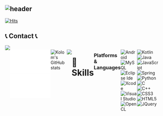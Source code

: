 

![header](https://capsule-render.vercel.app/api?type=waving&color=timeGradient&text=Welcome%20to%20Kolom's%20GitHub%20👋%200&animation=twinkling&fontSize=35&fontAlignY=40&fontAlign=70&height=250)
---


[![Hits](https://hits.seeyoufarm.com/api/count/incr/badge.svg?url=https%3A%2F%2Fgithub.com%2Fkolom1234&count_bg=%234B7FFF&title_bg=%232900AE&icon=&icon_color=%23E7E7E7&title=hits&edge_flat=false)](https://hits.seeyoufarm.com)

## 📞 Contact 📞
<div style="display:flex; flex-direction:row;">
    <a href="mailto:kolom1357@gmail.com">
        <img src="https://img.shields.io/badge/Gmail-EA4335?style=for-the-badge&logo=Gmail&logoColor=white"> 
    </a>

##
![Overview](https://raw.githubusercontent.com/kolom1234/github-stats-transparent/output/generated/overview.svg)
![Languages](https://raw.githubusercontent.com/kolom1234/github-stats-transparent/output/generated/languages.svg)
##
![Kolom's GitHub stats](https://github-readme-stats.vercel.app/api?username=kolom1234&show_icons=true&theme=tokyonight)
##
![](https://github-profile-summary-cards.vercel.app/api/cards/profile-details?username=kolom1234&theme=tokyonight)



<!--![](http://github-profile-summary-cards.vercel.app/api/cards/repos-per-language?username=kolom1234&theme=tokyonight)
[![Top Langs](https://github-readme-stats.vercel.app/api/top-langs/?username=kolom1234&layout=compact&theme=dark&count_private=true&token=GH_STATS_TOKEN)]
[![GitHub Streak](https://streak-stats.demolab.com/?user=kolom1234&theme=tokyonight)](https://git.io/streak-stats)-->
  
# 💪Skills
### Platforms & Languages
![Android](https://img.shields.io/badge/Android-3DDC84.svg?&style=for-the-badge&logo=Android&logoColor=white)
![MySQL](https://img.shields.io/badge/MySQL-4479A1.svg?&style=for-the-badge&logo=MySQL&logoColor=white)
![Eclipse Ide](https://img.shields.io/badge/Eclipse%20IDE-2C2255?style=for-the-badge&logo=eclipseide&logoColor=white)
![Xcode](https://img.shields.io/badge/Xcode-007ACC?style=for-the-badge&logo=Xcode&logoColor=white)
![Visual Studio](https://img.shields.io/badge/Visual%20Studio-007ACC?style=for-the-badge&logo=visualstudio&logoColor=white)
![OpenCL](https://img.shields.io/badge/OpenCL-4479A1.svg?&style=for-the-badge&logo=OpenCL&logoColor=white)

![Kotlin](https://img.shields.io/badge/Kotlin-7F52FF?style=for-the-badge&logo=Kotlin&logoColor=white)
![Java](https://img.shields.io/badge/Java-007396.svg?&style=for-the-badge&logo=Java&logoColor=white)
![JavaScript](https://img.shields.io/badge/JavaScript-F7DF1E.svg?&style=for-the-badge&logo=JavaScript&logoColor=white)
![Spring](https://img.shields.io/badge/Spring-6DB33F.svg?&style=for-the-badge&logo=Spring&logoColor=white)
![Python](https://img.shields.io/badge/Python-3776AB.svg?&style=for-the-badge&logo=Python&logoColor=white)
![C](https://img.shields.io/badge/C-A8B9CC.svg?&style=for-the-badge&logo=C&logoColor=white)
![C++](https://img.shields.io/badge/C++-00599C.svg?style=for-the-badge&logo=C%2B%2B&logoColor=white)
![CSS3](https://img.shields.io/badge/CSS3-1572B6.svg?&style=for-the-badge&logo=CSS3&logoColor=white)
![HTML5](https://img.shields.io/badge/HTML5-E34F26.svg?&style=for-the-badge&logo=HTML5&logoColor=white)
![JQuery](https://img.shields.io/badge/jQuery-0769AD?style=for-the-badge&logo=jquery&logoColor=white)
<!--
**kolom1234/kolom1234** is a ✨ _special_ ✨ repository because its `README.md` (this file) appears on your GitHub profile.

Here are some ideas to get you started:

- 🔭 I’m currently working on ...
- 🌱 I’m currently learning ...
- 👯 I’m looking to collaborate on ...
- 🤔 I’m looking for help with ...
- 💬 Ask me about ...
- 📫 How to reach me: ...
- 😄 Pronouns: ...
- ⚡ Fun fact: ...
-->
